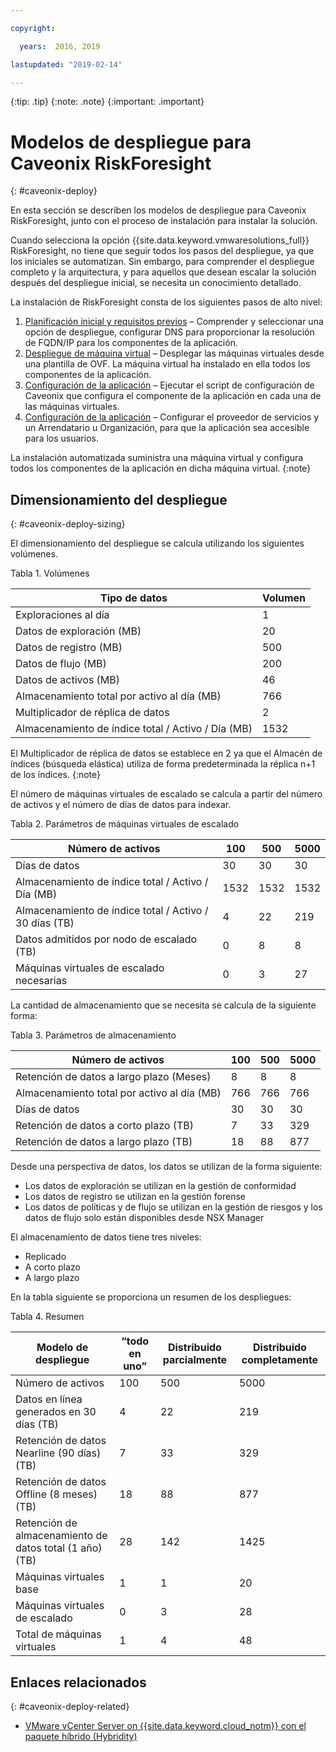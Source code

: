 ```yaml
---

copyright:

  years:  2016, 2019

lastupdated: "2019-02-14"

---
```


{:tip: .tip}
{:note: .note}
{:important: .important}

# Modelos de despliegue para Caveonix RiskForesight
{: #caveonix-deploy}

En esta sección se describen los modelos de despliegue para Caveonix RiskForesight, junto con el proceso de instalación para instalar la solución.

Cuando selecciona la opción {{site.data.keyword.vmwaresolutions_full}} RiskForesight, no tiene que seguir todos los pasos del despliegue, ya que los iniciales se automatizan. Sin embargo, para comprender el despliegue completo y la arquitectura, y para aquellos que desean escalar la solución después del despliegue inicial, se necesita un conocimiento detallado.

La instalación de RiskForesight consta de los siguientes pasos de alto nivel:

1. [Planificación inicial y requisitos previos](/docs/services/vmwaresolutions/archiref/caveonix?topic=vmware-solutions-caveonix-step1) – Comprender y seleccionar una opción de despliegue, configurar DNS para proporcionar la resolución de FQDN/IP para los componentes de la aplicación.
2. [Despliegue de máquina virtual](/docs/services/vmwaresolutions/archiref/caveonix?topic=vmware-solutions-caveonix-step2) – Desplegar las máquinas virtuales desde una plantilla de OVF. La máquina virtual ha instalado en ella todos los componentes de la aplicación.
3. [Configuración de la aplicación](/docs/services/vmwaresolutions/archiref/caveonix?topic=vmware-solutions-caveonix-step3) – Ejecutar el script de configuración de Caveonix que configura el componente de la aplicación en cada una de las máquinas virtuales.
4. [Configuración de la aplicación](/docs/services/vmwaresolutions/archiref/caveonix?topic=vmware-solutions-caveonix-step4) – Configurar el proveedor de servicios y un Arrendatario u Organización, para que la aplicación sea accesible para los usuarios.

La instalación automatizada suministra una máquina virtual y configura todos los componentes de la aplicación en dicha máquina virtual.
{:note}

## Dimensionamiento del despliegue
{: #caveonix-deploy-sizing}

El dimensionamiento del despliegue se calcula utilizando los siguientes volúmenes.

Tabla 1. Volúmenes

|Tipo de datos	|Volumen |
|---|---|
|Exploraciones al día	|1 |
|Datos de exploración (MB)	|20 |
|Datos de registro (MB)	|500 |
|Datos de flujo (MB)	|200 |
|Datos de activos (MB)	|46 |
|Almacenamiento total por activo al día (MB)	|766 |
|Multiplicador de réplica de datos	|2 |
|Almacenamiento de índice total / Activo / Día (MB)	|1532 |

El Multiplicador de réplica de datos se establece en 2 ya que el Almacén de índices (búsqueda elástica) utiliza de forma predeterminada la réplica n+1 de los índices.
{:note}

El número de máquinas virtuales de escalado se calcula a partir del número de activos y el número de días de datos para indexar.

Tabla 2. Parámetros de máquinas virtuales de escalado

|Número de activos	|100	|500	|5000 |
|---|---|---|---|
|Días de datos	|30	|30	|30 |
|Almacenamiento de índice total / Activo / Día (MB)	|1532	|1532	|1532 |
|Almacenamiento de índice total / Activo / 30 días (TB)	|4	|22	|219 |
|Datos admitidos por nodo de escalado (TB)	|0	|8	|8 |
|Máquinas virtuales de escalado necesarias	|0	|3	|27 |

La cantidad de almacenamiento que se necesita se calcula de la siguiente forma:

Tabla 3. Parámetros de almacenamiento

|Número de activos	|100	|500	|5000 |
|---|---|---|---|
|Retención de datos a largo plazo (Meses)	|8	|8	|8 |
|Almacenamiento total por activo al día (MB)	|766	|766	|766 |
|Días de datos	|30	|30	|30 |
|Retención de datos a corto plazo (TB)	|7	|33	|329 |
|Retención de datos a largo plazo (TB)	|18	|88	|877 |

Desde una perspectiva de datos, los datos se utilizan de la forma siguiente:

-	Los datos de exploración se utilizan en la gestión de conformidad
-	Los datos de registro se utilizan en la gestión forense
-	Los datos de políticas y de flujo se utilizan en la gestión de riesgos y los datos de flujo solo están disponibles desde NSX Manager

El almacenamiento de datos tiene tres niveles:

-	Replicado
-	A corto plazo
-	A largo plazo

En la tabla siguiente se proporciona un resumen de los despliegues:

Tabla 4. Resumen

|Modelo de despliegue	|“todo en uno”	|Distribuido parcialmente	|Distribuido completamente |
|---|---|---|---|
|Número de activos	|100	|500	|5000 |
|Datos en línea generados en 30 días (TB)	|4	|22	|219 |
|Retención de datos Nearline (90 días) (TB)	|7	|33	|329 |
|Retención de datos Offline (8 meses) (TB)	|18	|88	|877 |
|Retención de almacenamiento de datos total (1 año) (TB)	|28	|142	|1425 |
|Máquinas virtuales base	|1	|1	|20 |
|Máquinas virtuales de escalado	|0	|3	|28 |
|Total de máquinas virtuales	|1	|4	|48 |

## Enlaces relacionados
{: #caveonix-deploy-related}

* [VMware vCenter Server on {{site.data.keyword.cloud_notm}} con el paquete híbrido (Hybridity)](/docs/services/vmwaresolutions/archiref/vcs?topic=vmware-solutions-vcs-hybridity-intro)
